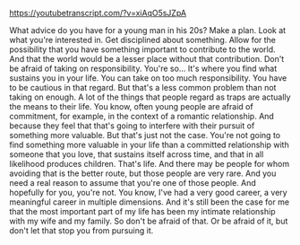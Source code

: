 https://youtubetranscript.com/?v=xiAqO5sJZpA

 What advice do you have for a young man in his 20s? Make a plan. Look at what you're interested in. Get disciplined about something. Allow for the possibility that you have something important to contribute to the world. And that the world would be a lesser place without that contribution. Don't be afraid of taking on responsibility. You're so... It's where you find what sustains you in your life. You can take on too much responsibility. You have to be cautious in that regard. But that's a less common problem than not taking on enough. A lot of the things that people regard as traps are actually the means to their life. You know, often young people are afraid of commitment, for example, in the context of a romantic relationship. And because they feel that that's going to interfere with their pursuit of something more valuable. But that's just not the case. You're not going to find something more valuable in your life than a committed relationship with someone that you love, that sustains itself across time, and that in all likelihood produces children. That's life. And there may be people for whom avoiding that is the better route, but those people are very rare. And you need a real reason to assume that you're one of those people. And hopefully for you, you're not. You know, I've had a very good career, a very meaningful career in multiple dimensions. And it's still been the case for me that the most important part of my life has been my intimate relationship with my wife and my family. So don't be afraid of that. Or be afraid of it, but don't let that stop you from pursuing it.